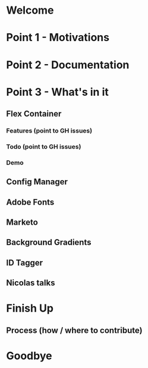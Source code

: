 # Welcome

# Point 1 - Motivations

# Point 2 - Documentation

# Point 3 - What's in it
## Flex Container
### Features (point to GH issues)
### Todo (point to GH issues)
### Demo

## Config Manager
## Adobe Fonts
## Marketo
## Background Gradients
## ID Tagger
## Nicolas talks

# Finish Up
## Process (how / where to contribute)

# Goodbye
